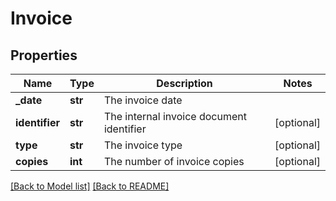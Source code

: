 # Invoice

## Properties
Name | Type | Description | Notes
------------ | ------------- | ------------- | -------------
**_date** | **str** | The invoice date | 
**identifier** | **str** | The internal invoice document identifier | [optional] 
**type** | **str** | The invoice type | [optional] 
**copies** | **int** | The number of invoice copies | [optional] 

[[Back to Model list]](../README.md#documentation-for-models) [[Back to README]](../README.md)

